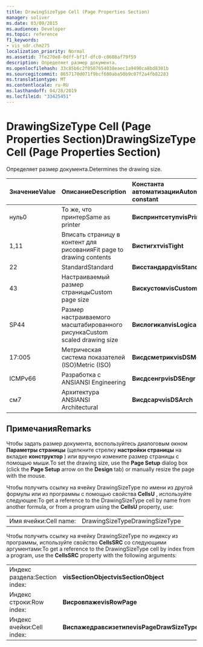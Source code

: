 ```yaml
---
title: DrawingSizeType Cell (Page Properties Section)
manager: soliver
ms.date: 03/09/2015
ms.audience: Developer
ms.topic: reference
f1_keywords:
- vis_sdr.chm275
localization_priority: Normal
ms.assetid: 7fe270e8-0dff-bf1f-dfc0-c0608af79f59
description: Определяет размер документа.
ms.openlocfilehash: 33c85b6c2f0587654038eaec1a9490ca8bd8301b
ms.sourcegitcommit: 8657170d071f9bcf680aba50b9c07f2a4fb82283
ms.translationtype: MT
ms.contentlocale: ru-RU
ms.lasthandoff: 04/28/2019
ms.locfileid: "33425451"
---
```

# <a name="drawingsizetype-cell-page-properties-section"></a><span data-ttu-id="09658-103">DrawingSizeType Cell (Page Properties Section)</span><span class="sxs-lookup"><span data-stu-id="09658-103">DrawingSizeType Cell (Page Properties Section)</span></span>

<span data-ttu-id="09658-104">Определяет размер документа.</span><span class="sxs-lookup"><span data-stu-id="09658-104">Determines the drawing size.</span></span>
  
|<span data-ttu-id="09658-105">**Значение**</span><span class="sxs-lookup"><span data-stu-id="09658-105">**Value**</span></span>|<span data-ttu-id="09658-106">**Описание**</span><span class="sxs-lookup"><span data-stu-id="09658-106">**Description**</span></span>|<span data-ttu-id="09658-107">**Константа автоматизации**</span><span class="sxs-lookup"><span data-stu-id="09658-107">**Automation constant**</span></span>|
|:-----|:-----|:-----|
|<span data-ttu-id="09658-108">нуль</span><span class="sxs-lookup"><span data-stu-id="09658-108">0</span></span>  <br/> |<span data-ttu-id="09658-109">То же, что принтер</span><span class="sxs-lookup"><span data-stu-id="09658-109">Same as printer</span></span>  <br/> |<span data-ttu-id="09658-110">**Виспринтсетуп**</span><span class="sxs-lookup"><span data-stu-id="09658-110">**visPrintSetup**</span></span> <br/> |
|<span data-ttu-id="09658-111">1,1</span><span class="sxs-lookup"><span data-stu-id="09658-111">1</span></span>  <br/> |<span data-ttu-id="09658-112">Вписать страницу в контент для рисования</span><span class="sxs-lookup"><span data-stu-id="09658-112">Fit page to drawing contents</span></span>  <br/> |<span data-ttu-id="09658-113">**Вистигхт**</span><span class="sxs-lookup"><span data-stu-id="09658-113">**visTight**</span></span> <br/> |
|<span data-ttu-id="09658-114">2</span><span class="sxs-lookup"><span data-stu-id="09658-114">2</span></span>  <br/> |<span data-ttu-id="09658-115">Standard</span><span class="sxs-lookup"><span data-stu-id="09658-115">Standard</span></span>  <br/> |<span data-ttu-id="09658-116">**Висстандард**</span><span class="sxs-lookup"><span data-stu-id="09658-116">**visStandard**</span></span> <br/> |
|<span data-ttu-id="09658-117">4</span><span class="sxs-lookup"><span data-stu-id="09658-117">3</span></span>  <br/> |<span data-ttu-id="09658-118">Настраиваемый размер страницы</span><span class="sxs-lookup"><span data-stu-id="09658-118">Custom page size</span></span>  <br/> |<span data-ttu-id="09658-119">**Вискустом**</span><span class="sxs-lookup"><span data-stu-id="09658-119">**visCustom**</span></span> <br/> |
|<span data-ttu-id="09658-120">SP4</span><span class="sxs-lookup"><span data-stu-id="09658-120">4</span></span>  <br/> |<span data-ttu-id="09658-121">Размер настраиваемого масштабированного рисунка</span><span class="sxs-lookup"><span data-stu-id="09658-121">Custom scaled drawing size</span></span>  <br/> |<span data-ttu-id="09658-122">**Вислогикал**</span><span class="sxs-lookup"><span data-stu-id="09658-122">**visLogical**</span></span> <br/> |
|<span data-ttu-id="09658-123">17:00</span><span class="sxs-lookup"><span data-stu-id="09658-123">5</span></span>  <br/> |<span data-ttu-id="09658-124">Метрическая система показателей (ISO)</span><span class="sxs-lookup"><span data-stu-id="09658-124">Metric (ISO)</span></span>  <br/> |<span data-ttu-id="09658-125">**Висдсметрик**</span><span class="sxs-lookup"><span data-stu-id="09658-125">**visDSMetric**</span></span> <br/> |
|<span data-ttu-id="09658-126">ICMPv6</span><span class="sxs-lookup"><span data-stu-id="09658-126">6</span></span>  <br/> |<span data-ttu-id="09658-127">Разработка с ANSI</span><span class="sxs-lookup"><span data-stu-id="09658-127">ANSI Engineering</span></span>  <br/> |<span data-ttu-id="09658-128">**Висдсенгр**</span><span class="sxs-lookup"><span data-stu-id="09658-128">**visDSEngr**</span></span> <br/> |
|<span data-ttu-id="09658-129">см</span><span class="sxs-lookup"><span data-stu-id="09658-129">7</span></span>  <br/> |<span data-ttu-id="09658-130">Архитектура ANSI</span><span class="sxs-lookup"><span data-stu-id="09658-130">ANSI Architectural</span></span>  <br/> |<span data-ttu-id="09658-131">**Висдсарч**</span><span class="sxs-lookup"><span data-stu-id="09658-131">**visDSArch**</span></span> <br/> |
   
## <a name="remarks"></a><span data-ttu-id="09658-132">Примечания</span><span class="sxs-lookup"><span data-stu-id="09658-132">Remarks</span></span>

<span data-ttu-id="09658-133">Чтобы задать размер документа, воспользуйтесь диалоговым окном **Параметры страницы** (щелкните стрелку **настройки страницы** на вкладке **конструктор** ) или вручную измените размер страницы с помощью мыши.</span><span class="sxs-lookup"><span data-stu-id="09658-133">To set the drawing size, use the **Page Setup** dialog box (click the **Page Setup** arrow on the **Design** tab) or manually resize the page with the mouse.</span></span> 
  
<span data-ttu-id="09658-134">Чтобы получить ссылку на ячейку DrawingSizeType по имени из другой формулы или из программы с помощью свойства **CellsU** , используйте следующее:</span><span class="sxs-lookup"><span data-stu-id="09658-134">To get a reference to the DrawingSizeType cell by name from another formula, or from a program using the **CellsU** property, use:</span></span> 
  
|||
|:-----|:-----|
|<span data-ttu-id="09658-135">Имя ячейки:</span><span class="sxs-lookup"><span data-stu-id="09658-135">Cell name:</span></span>  <br/> |<span data-ttu-id="09658-136">DrawingSizeType</span><span class="sxs-lookup"><span data-stu-id="09658-136">DrawingSizeType</span></span>  <br/> |
   
<span data-ttu-id="09658-137">Чтобы получить ссылку на ячейку DrawingSizeType по индексу из программы, используйте свойство **CellsSRC** со следующими аргументами:</span><span class="sxs-lookup"><span data-stu-id="09658-137">To get a reference to the DrawingSizeType cell by index from a program, use the **CellsSRC** property with the following arguments:</span></span> 
  
|||
|:-----|:-----|
|<span data-ttu-id="09658-138">Индекс раздела:</span><span class="sxs-lookup"><span data-stu-id="09658-138">Section index:</span></span>  <br/> |<span data-ttu-id="09658-139">**visSectionObject**</span><span class="sxs-lookup"><span data-stu-id="09658-139">**visSectionObject**</span></span> <br/> |
|<span data-ttu-id="09658-140">Индекс строки:</span><span class="sxs-lookup"><span data-stu-id="09658-140">Row index:</span></span>  <br/> |<span data-ttu-id="09658-141">**Висровпаже**</span><span class="sxs-lookup"><span data-stu-id="09658-141">**visRowPage**</span></span> <br/> |
|<span data-ttu-id="09658-142">Индекс ячейки:</span><span class="sxs-lookup"><span data-stu-id="09658-142">Cell index:</span></span>  <br/> |<span data-ttu-id="09658-143">**Виспажедравсизетипе**</span><span class="sxs-lookup"><span data-stu-id="09658-143">**visPageDrawSizeType**</span></span> <br/> |
   

